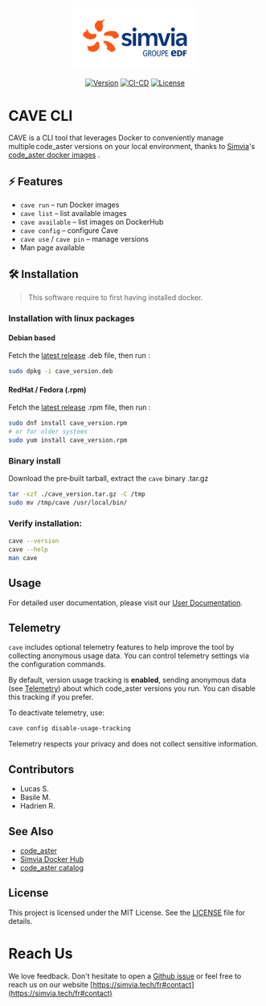 <p align="center"><img src="assets/logo-simvia.svg" alt="Simvia Logo" width="50%" /></p>

<p align="center">
  <a href="https://github.com/simvia/cave/releases"><img src="https://img.shields.io/badge/version-0.1.0-blue" alt="Version" /></a>
  <a href="https://github.com/simvia-tech/cave/actions/workflows/pr.yml"><img src="https://github.com/simvia-tech/cave/actions/workflows/pr.yml/badge.svg" alt="CI-CD" /></a>
  <a href="./LICENSE"><img src="https://img.shields.io/badge/license-MIT-green" alt="License" /></a>
</p>

# CAVE CLI

CAVE is a CLI tool that leverages Docker to conveniently manage multiple code_aster versions on your local environment, thanks to [Simvia](https://simvia.tech)'s [code_aster docker images](https://hub.docker.com/r/simvia/code_aster) .

## ⚡ Features

- `cave run` – run Docker images
- `cave list` – list available images
- `cave available` – list images on DockerHub
- `cave config` – configure Cave
- `cave use` / `cave pin` – manage versions
- Man page available

## 🛠 Installation

> This software require to first having installed docker.

### Installation with linux packages

#### Debian based

Fetch the [latest release](https://github.com/simvia-tech/cave/releases) .deb file, then run :

```bash
sudo dpkg -i cave_version.deb
```

#### RedHat / Fedora (.rpm)

Fetch the [latest release](https://github.com/simvia-tech/cave/releases) .rpm file, then run :

```bash
sudo dnf install cave_version.rpm
# or for older systems
sudo yum install cave_version.rpm
```

### Binary install

Download the pre‑built tarball, extract the `cave` binary .tar.gz

```bash
tar -xzf ./cave_version.tar.gz -C /tmp
sudo mv /tmp/cave /usr/local/bin/
```

### Verify installation:

```bash
cave --version
cave --help
man cave
```

## Usage

For detailed user documentation, please visit our [User Documentation](https://github.com/simvia-tech/cave/blob/dev/docs/man.md).

## Telemetry 

`cave` includes optional telemetry features to help improve the tool by collecting anonymous usage data. You can control telemetry settings via the configuration commands.

By default, version usage tracking is **enabled**, sending anonymous data (see [Telemetry](https://github.com/simvia-tech/cave/blob/dev/docs/telemetry.md)) about which code_aster versions you run. You can disable this tracking if you prefer.

To deactivate telemetry, use:

```bash
cave config disable-usage-tracking
```
Telemetry respects your privacy and does not collect sensitive information.

## Contributors

- Lucas S.
- Basile M.
- Hadrien R.

## See Also

- [code_aster](https://www.code-aster.org)
- [Simvia Docker Hub](https://hub.docker.com/r/simvia/code_aster)
- [code_aster catalog](https://simvia-tech.github.io/code-aster-dockerhub/)

## License

This project is licensed under the MIT License. See the [LICENSE](LICENSE) file for details.

# Reach Us

We love feedback.
Don't hesitate to open a [Github issue](https://github.com/simvia-tech/cave/issues/new) or
feel free to reach us on our website [https://simvia.tech/fr#contact](https://simvia.tech/fr#contact)